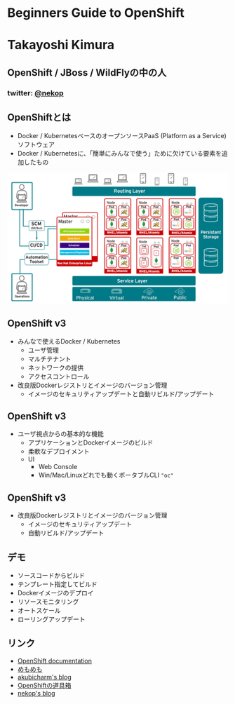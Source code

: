 # Beginners Guide to OpenShift



# Takayoshi Kimura
## OpenShift / JBoss / WildFlyの中の人
### twitter: [@nekop](https://twitter.com/nekop)



## OpenShiftとは
<!-- .slide: data-background="images/openshift-jjug/openshift_reverse.png" data-background-size="512px" data-background-position="top right" -->

- Docker / KubernetesベースのオープンソースPaaS (Platform as a Service)ソフトウェア
- Docker / Kubernetesに、「簡単にみんなで使う」ために欠けている要素を追加したもの



![origin](images/openshift-jjug/origin-overview.png)



## OpenShift v3
<!-- .slide: data-background="images/openshift-jjug/openshift_reverse.png" data-background-size="512px" data-background-position="top right" -->

- みんなで使えるDocker / Kubernetes
  - ユーザ管理
  - マルチテナント
  - ネットワークの提供
  - アクセスコントロール
- 改良版Dockerレジストリとイメージのバージョン管理
  - イメージのセキュリティアップデートと自動リビルド/アップデート



## OpenShift v3
<!-- .slide: data-background="images/openshift-jjug/openshift_reverse.png" data-background-size="512px" data-background-position="top right" -->

- ユーザ視点からの基本的な機能
  - アプリケーションとDockerイメージのビルド
  - 柔軟なデプロイメント
  - UI
    - Web Console
    - Win/Mac/Linuxどれでも動くポータブルCLI `"oc"`



## OpenShift v3
<!-- .slide: data-background="images/openshift-jjug/openshift_reverse.png" data-background-size="512px" data-background-position="top right" -->

- 改良版Dockerレジストリとイメージのバージョン管理
  - イメージのセキュリティアップデート
  - 自動リビルド/アップデート



## デモ

- ソースコードからビルド
- テンプレート指定してビルド
- Dockerイメージのデプロイ
- リソースモニタリング
- オートスケール
- ローリングアップデート



## リンク

- [OpenShift documentation](https://docs.openshift.org/latest/welcome/index.html)
- [めもめも](http://enakai00.hatenablog.com/)
- [akubicharm's blog](http://akubicharm.hatenablog.com/)
- [OpenShiftの道具箱](http://jp-redhat.com/openeye_online/column/omizo/)
- [nekop's blog](http://nekop.hatenablog.com/)


